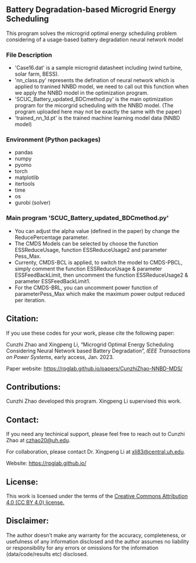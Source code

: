 ## Battery Degradation-based Microgrid Energy Scheduling

This program solves the microgrid optimal energy scheduling problem considering of a usage-based battery degradation neural network model


### File Description
* 'Case16.dat' is a sample microgrid datasheet including (wind turbine, solar farm, BESS).
* 'nn_class.py' represents the defination of neural network which is applied to tranined NNBD model, we need to call out this function when we apply the NNBD model in the optimization program.
*  'SCUC_Battery_updated_BDCmethod.py' is the main optimization program for the micorgrid scheduling with the NNBD model. (The program uploaded here may not be exactly the same with the paper)
* 'trained_nn_1d.pt' is the trained machine learning model data (NNBD model)


### Environment (Python packages)
* pandas
* numpy
* pyomo
* torch
* matplotlib
* itertools
* time
* os
* gurobi (solver)


### Main program 'SCUC_Battery_updated_BDCmethod.py'
* You can adjust the alpha value (defined in the paper) by change the ReducePercentage parameter.
* The CMDS Models can be selected by choose the function ESSReduceUsage, function ESSReduceUsage2 and parameter Pess_Max.
* Currenty, CMDS-BCL is applied, to switch the model to CMDS-PBCL, simply comment the function ESSReduceUsage & parameter ESSFeedBackLimit, then uncomment the  function ESSReduceUsage2 & parameter ESSFeedBackLimit1.
* For the CMDS-BRL, you can uncomment power function of parameterPess_Max which make the maximum power output reduced per iteration.

## Citation:
If you use these codes for your work, please cite the following paper:

Cunzhi Zhao and Xingpeng Li, “Microgrid Optimal Energy Scheduling Considering Neural Network based Battery Degradation”, *IEEE Transactions on Power Systems*, early access, Jan. 2023.


Paper website: https://rpglab.github.io/papers/CunzhiZhao-NNBD-MDS/


## Contributions:
Cunzhi Zhao developed this program. Xingpeng Li supervised this work.


## Contact:
If you need any techinical support, please feel free to reach out to Cunzhi Zhao at czhao20@uh.edu.

For collaboration, please contact Dr. Xingpeng Li at xli83@central.uh.edu.

Website: https://rpglab.github.io/


## License:
This work is licensed under the terms of the <a class="off" href="https://creativecommons.org/licenses/by/4.0/"  target="_blank">Creative Commons Attribution 4.0 (CC BY 4.0) license.</a>


## Disclaimer:
The author doesn’t make any warranty for the accuracy, completeness, or usefulness of any information disclosed and the author assumes no liability or responsibility for any errors or omissions for the information (data/code/results etc) disclosed.
